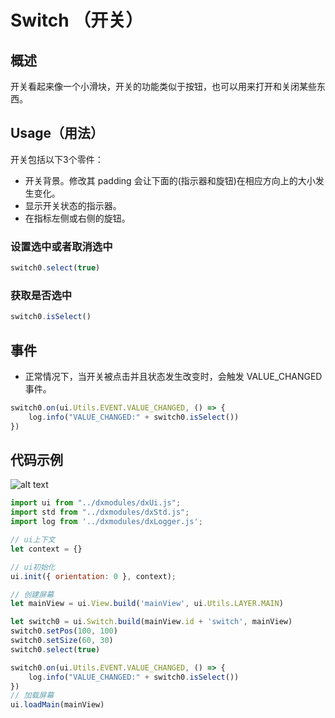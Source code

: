 # Switch （开关）

## 概述

开关看起来像一个小滑块，开关的功能类似于按钮，也可以用来打开和关闭某些东西。

## Usage（用法）

开关包括以下3个零件：

- 开关背景。修改其 padding 会让下面的(指示器和旋钮)在相应方向上的大小发生变化。
- 显示开关状态的指示器。
- 在指标左侧或右侧的旋钮。

### 设置选中或者取消选中

```js
switch0.select(true)
```

### 获取是否选中

```js
switch0.isSelect()
```

## 事件

- 正常情况下，当开关被点击并且状态发生改变时，会触发 VALUE_CHANGED 事件。

```js
switch0.on(ui.Utils.EVENT.VALUE_CHANGED, () => {
    log.info("VALUE_CHANGED:" + switch0.isSelect())
})
```

## 代码示例

![alt text](switch.png)

```js
import ui from "../dxmodules/dxUi.js";
import std from "../dxmodules/dxStd.js";
import log from '../dxmodules/dxLogger.js';

// ui上下文
let context = {}

// ui初始化
ui.init({ orientation: 0 }, context);

// 创建屏幕
let mainView = ui.View.build('mainView', ui.Utils.LAYER.MAIN)

let switch0 = ui.Switch.build(mainView.id + 'switch', mainView)
switch0.setPos(100, 100)
switch0.setSize(60, 30)
switch0.select(true)

switch0.on(ui.Utils.EVENT.VALUE_CHANGED, () => {
    log.info("VALUE_CHANGED:" + switch0.isSelect())
})
// 加载屏幕
ui.loadMain(mainView)
```

